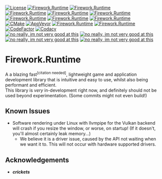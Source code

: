 [![License](https://img.shields.io/badge/license-CC%20BY--NC--SA%204.0-informational?logo=creativecommons)](https://github.com/YellowChemistryPublishing/Firework.Runtime/blob/main/LICENSE)
[![Firework.Runtime](https://img.shields.io/github/stars/YellowChemistryPublishing/Firework.Runtime)](https://github.com/YellowChemistryPublishing/Firework.Runtime/stargazers)
[![Firework.Runtime](https://img.shields.io/badge/rating---3%2F10%20(420)-yellow)](https://www.youtube.com/watch?v=dQw4w9WgXcQ)  
[![Firework.Runtime](https://img.shields.io/github/languages/count/YellowChemistryPublishing/Firework.Runtime)](https://en.wikipedia.org/wiki/Multilingualism)
[![Firework.Runtime](https://img.shields.io/github/languages/top/YellowChemistryPublishing/Firework.Runtime?logo=cplusplus)](https://github.com/YellowChemistryPublishing/Firework.Runtime/search?l=c%2B%2B)
[![Firework.Runtime](https://img.shields.io/github/languages/code-size/YellowChemistryPublishing/Firework.Runtime)](https://en.wikipedia.org/wiki/Windsor_soup)  
[![Firework.Runtime](https://img.shields.io/github/contributors/YellowChemistryPublishing/Firework.Runtime)](https://github.com/YellowChemistryPublishing/Firework.Runtime/graphs/contributors)
[![Firework.Runtime](https://img.shields.io/github/last-commit/YellowChemistryPublishing/Firework.Runtime)](https://github.com/YellowChemistryPublishing/Firework.Runtime/commits/main)
[![Firework.Runtime](https://img.shields.io/maintenance/yes/2023)](https://en.wikipedia.org/wiki/Laziness)  
[![CMake](https://img.shields.io/github/actions/workflow/status/YellowChemistryPublishing/Firework.Runtime/cmake.yml?branch=main&logo=github)](https://github.com/YellowChemistryPublishing/Firework.Runtime/actions/workflows/cmake.yml)
[![AppVeyor](https://img.shields.io/appveyor/build/YellowChemistryPublishing/firework-runtime?logo=appveyor)](https://ci.appveyor.com/project/YellowChemistryPublishing/firework-runtime)
[![Firework.Runtime](https://img.shields.io/github/issues/YellowChemistryPublishing/Firework.Runtime)](https://github.com/YellowChemistryPublishing/Firework.Runtime/issues)
[![Firework.Runtime](https://img.shields.io/github/issues-pr/YellowChemistryPublishing/Firework.Runtime)](https://github.com/YellowChemistryPublishing/Firework.Runtime/pulls)  
[![CodeFactor](https://img.shields.io/codefactor/grade/github/YellowChemistryPublishing/Firework.Runtime/main?logo=codefactor)](https://www.codefactor.io/repository/github/yellowchemistrypublishing/firework.runtime)
[![Codacy](https://img.shields.io/codacy/grade/cfbc015b7a38471c870c3fa6a9e3a3fa?logo=Codacy)](https://app.codacy.com/gh/YellowChemistryPublishing/Firework.Runtime/dashboard?branch=main)  
[![no really, im not very good at this](https://img.shields.io/badge/my-code-orange?style=flat-square)](https://media.tenor.com/tNfzy9M48V8AAAAd/skull-issues.gif)
[![no really, im not very good at this](https://img.shields.io/badge/is-bad-orange?style=flat-square)](https://media.tenor.com/tNfzy9M48V8AAAAd/skull-issues.gif)
[![no really, im not very good at this](https://img.shields.io/badge/dont-ever-orange?style=flat-square)](https://media.tenor.com/tNfzy9M48V8AAAAd/skull-issues.gif)
[![no really, im not very good at this](https://img.shields.io/badge/hire-me-orange?style=flat-square)](https://media.tenor.com/tNfzy9M48V8AAAAd/skull-issues.gif)  

<!-- Removed v from the badges list. Tokei is just not reliable. --->
<!--- [![Firework.Runtime](https://img.shields.io/tokei/lines/github/YellowChemistryPublishing/Firework.Runtime)](https://en.wikipedia.org/wiki/Sodium_bicarbonate) --->

# Firework.Runtime

A a blazing fast<sup>\[citation needed\]</sup>, lightweight game and application development library that is intuitive and easy to use, whilst also being performant and efficient.  
This library is _very_ in-development right now, and definitely should not be used beyond experimentation. (Some commits might not even build!)


## Known Issues

-   Software rendering under Linux with llvmpipe for the Vulkan backend will crash if you resize the window, or worse, on startup! (If it doesn't, you'll almost certainly leak memory...)  
    -   We believe it is a driver issue, caused by the API not waiting when we want it to. This will not occur with hardware supported drivers.


## Acknowledgements

-   **_crickets_**
